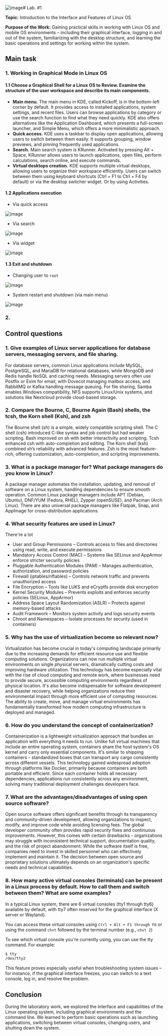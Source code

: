 ![image](https://github.com/user-attachments/assets/a30626bd-9e7b-4a02-91a0-fa6df69f85b5)# Lab. #1

**Topic:** Introduction to the Interface and Features of Linux OS

**Purpose of the Work:**
Gaining practical skills in working with Linux OS and mobile OS environments – including their graphical interface, logging in and out of the system, familiarizing with the desktop structure, and learning the basic operations and settings for working within the system.

## Main task

### 1. Working in Graphical Mode in Linux OS

#### 1.1 Choose a Graphical Shell for a Linux OS to Review. Examine the structure of the user workspace and describe its main components.

- **Main menu.** The main menu in KDE, called Kickoff, is in the bottom-left corner by default. It provides access to installed applications, system settings, and recent files. Users can browse applications by category or use the search function to find what they need quickly. KDE also offers alternatives like the Application Dashboard, which presents a full-screen launcher, and Simple Menu, which offers a more minimalistic approach.
- **Quick access.** KDE uses a taskbar to display open applications, allowing users to switch between them easily. It supports grouping, window previews, and pinning frequently used applications.
- **Search.** Main search system is KRunner. Activated by pressing Alt + Space, KRunner allows users to launch applications, open files, perform calculations, search online, and execute commands.
- **Virtual desktops creation.** KDE supports multiple virtual desktops, allowing users to organize their workspace efficiently. Users can switch between them using keyboard shortcuts (Ctrl + F1 to Ctrl + F4 by default) or via the desktop switcher widget. Or by using Activities.

#### 1.2 Applications execution

- Via quick access

![image](https://github.com/user-attachments/assets/e39c6cca-0b0c-4412-8dee-4bfc375eab1b)

- Via search

![image](https://github.com/user-attachments/assets/c41cad05-707b-4854-a202-67b327bba3fb)

- Via widget

![image](https://github.com/user-attachments/assets/e8792430-0860-4bd5-9f7b-755f1dd0e8ce)

#### 1.3 Exit and shutdown

- Changing user to `root`

![image](https://github.com/user-attachments/assets/1ff3c61b-4a83-4cbb-b8d0-32aa9a98b893)

- System restart and shutdown (via main menu)

![image](https://github.com/user-attachments/assets/0384d88b-109d-439f-b0e3-703050b1eeeb)

### 2. 

## Control questions

### 1. Give examples of Linux server applications for database servers, messaging servers, and file sharing.

For database servers, common Linux applications include MySQL, PostgreSQL, and MariaDB for relational databases, while MongoDB and Redis handle NoSQL and caching needs. Messaging servers often use Postfix or Exim for email, with Dovecot managing mailbox access, and RabbitMQ or Kafka handling message queuing. For file sharing, Samba enables Windows compatibility, NFS supports Linux/Unix systems, and solutions like Nextcloud provide cloud-based storage.

### 2.	Compare the Bourne, C, Bourne Again (Bash) shells, the tcsh, the Korn shell (Ksh), and zsh

The Bourne shell (sh) is a simple, widely compatible scripting shell. The C shell (csh) introduced C-like syntax and job control but had weaker scripting. Bash improved on sh with better interactivity and scripting. Tcsh enhanced csh with auto-completion and editing. The Korn shell (ksh) combined sh’s reliability with advanced features. Zsh is the most feature-rich, offering customization, auto-completion, and scripting improvements.

### 3.	What is a package manager for? What package managers do you know in Linux?

A package manager automates the installation, updating, and removal of software on a Linux system, handling dependencies to ensure smooth operation. Common Linux package managers include APT (Debian, Ubuntu), DNF/YUM (Fedora, RHEL), Zypper (openSUSE), and Pacman (Arch Linux). There are also universal package managers like Flatpak, Snap, and AppImage for cross-distribution applications.

### 4. What security features are used in Linux?

There're a lot
- User and Group Permissions – Controls access to files and directories using read, write, and execute permissions
- Mandatory Access Control (MAC) – Systems like SELinux and AppArmor enforce stricter security policies
- Pluggable Authentication Modules (PAM) – Manages authentication, authorization, and password policies
- Firewall (iptables/nftables) – Controls network traffic and prevents unauthorized access
- File Encryption – Tools like LUKS and eCryptfs provide disk encryption
- Kernel Security Modules – Prevents exploits and enforces security policies (SELinux, AppArmor)
- Address Space Layout Randomization (ASLR) – Protects against memory-based attacks
- Audit Framework – Monitors system activity and logs security events
- Chroot and Namespaces – Isolate processes for security (used in containers)

### 5. Why has the use of virtualization become so relevant now?

Virtualization has become crucial in today's computing landscape primarily due to the increasing demands for efficient resource use and flexible computing solutions. Organizations can now run multiple virtual environments on single physical servers, dramatically cutting costs and improving hardware utilization. This technology has become especially vital with the rise of cloud computing and remote work, where businesses need to provide secure, accessible computing environments regardless of physical location. It's also become indispensable for software development and disaster recovery, while helping organizations reduce their environmental impact through more efficient use of computing resources. The ability to create, move, and manage virtual environments has fundamentally transformed how modern computing infrastructure is deployed and managed.

### 6. How do you understand the concept of containerization?

Containerization is a lightweight virtualization approach that bundles an application with everything it needs to run. Unlike full virtual machines that include an entire operating system, containers share the host system's OS kernel and carry only essential components. It's similar to shipping containers - standardized boxes that can transport any cargo consistently across different vessels. This technology gained widespread adoption through platforms like Docker, primarily because containers are both portable and efficient. Since each container holds all necessary dependencies, applications run consistently across any environment, solving many traditional deployment challenges developers face.

### 7. What are the advantages/disadvantages of using open source software?

Open source software offers significant benefits through its transparency and community-driven development, allowing organizations to inspect, modify, and improve code while avoiding licensing fees. The global developer community often provides rapid security fixes and continuous improvements. However, this comes with certain drawbacks - organizations may struggle with inconsistent technical support, documentation quality, and the risk of project abandonment. While the software itself is free, companies need to invest in skilled personnel who can effectively implement and maintain it. The decision between open source and proprietary solutions ultimately depends on an organization's specific needs and technical capabilities.

### 8. How many active virtual consoles (terminals) can be present in a Linux process by default. How to call them and switch between them? What are some examples?

In a typical Linux system, there are 6 virtual consoles (tty1 through tty6) available by default, with tty7 often reserved for the graphical interface (X server or Wayland).

You can access these virtual consoles using `Ctrl + Alt + F1 through F6` or using the command `chvt` followed by the terminal number (e.g., `chvt 2`)

To see which virtual console you're currently using, you can use the tty command. For example:

```bash
$ tty
/dev/tty2
```

This feature proves especially useful when troubleshooting system issues – for instance, if the graphical interface freezes, you can switch to a text console, log in, and resolve the problem. 

## Conclusion

During the laboratory work, we explored the interface and capabilities of the Linux operating system, including graphical environments and the command line. We learned to perform basic operations such as launching applications, switching between virtual consoles, changing users, and shutting down the system.
